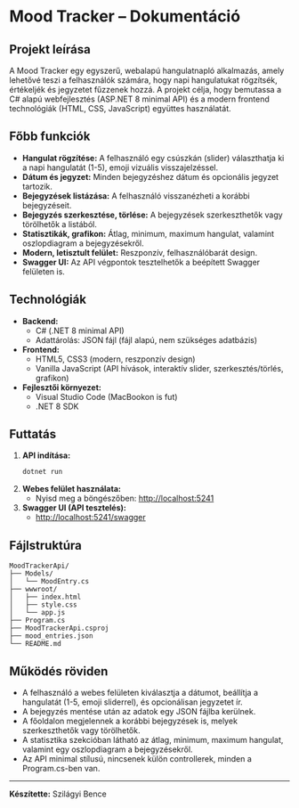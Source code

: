 # Mood Tracker – Dokumentáció

## Projekt leírása
A Mood Tracker egy egyszerű, webalapú hangulatnapló alkalmazás, amely lehetővé teszi a felhasználók számára, hogy napi hangulatukat rögzítsék, értékeljék és jegyzetet fűzzenek hozzá. A projekt célja, hogy bemutassa a C# alapú webfejlesztés (ASP.NET 8 minimal API) és a modern frontend technológiák (HTML, CSS, JavaScript) együttes használatát.

## Főbb funkciók
- **Hangulat rögzítése:** A felhasználó egy csúszkán (slider) választhatja ki a napi hangulatát (1-5), emoji vizuális visszajelzéssel.
- **Dátum és jegyzet:** Minden bejegyzéshez dátum és opcionális jegyzet tartozik.
- **Bejegyzések listázása:** A felhasználó visszanézheti a korábbi bejegyzéseit.
- **Bejegyzés szerkesztése, törlése:** A bejegyzések szerkeszthetők vagy törölhetők a listából.
- **Statisztikák, grafikon:** Átlag, minimum, maximum hangulat, valamint oszlopdiagram a bejegyzésekről.
- **Modern, letisztult felület:** Reszponzív, felhasználóbarát design.
- **Swagger UI:** Az API végpontok tesztelhetők a beépített Swagger felületen is.

## Technológiák
- **Backend:**
  - C# (.NET 8 minimal API)
  - Adattárolás: JSON fájl (fájl alapú, nem szükséges adatbázis)
- **Frontend:**
  - HTML5, CSS3 (modern, reszponzív design)
  - Vanilla JavaScript (API hívások, interaktív slider, szerkesztés/törlés, grafikon)
- **Fejlesztői környezet:**
  - Visual Studio Code (MacBookon is fut)
  - .NET 8 SDK

## Futtatás
1. **API indítása:**
   ```bash
   dotnet run
   ```
2. **Webes felület használata:**
   - Nyisd meg a böngészőben: [http://localhost:5241](http://localhost:5241)
3. **Swagger UI (API tesztelés):**
   - [http://localhost:5241/swagger](http://localhost:5241/swagger)

## Fájlstruktúra
```
MoodTrackerApi/
├── Models/
│   └── MoodEntry.cs
├── wwwroot/
│   ├── index.html
│   ├── style.css
│   └── app.js
├── Program.cs
├── MoodTrackerApi.csproj
├── mood_entries.json
└── README.md
```

## Működés röviden
- A felhasználó a webes felületen kiválasztja a dátumot, beállítja a hangulatát (1-5, emoji sliderrel), és opcionálisan jegyzetet ír.
- A bejegyzés mentése után az adatok egy JSON fájlba kerülnek.
- A főoldalon megjelennek a korábbi bejegyzések is, melyek szerkeszthetők vagy törölhetők.
- A statisztika szekcióban látható az átlag, minimum, maximum hangulat, valamint egy oszlopdiagram a bejegyzésekről.
- Az API minimal stílusú, nincsenek külön controllerek, minden a Program.cs-ben van.

---

**Készítette:** Szilágyi Bence
